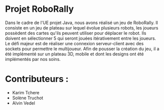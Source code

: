 # Projet RoboRally

Dans le cadre de l'UE projet Java, nous avons réalisé un jeu de RoboRally. Il consiste en un jeu de plateau sur lequel évolue plusieurs robots, les joueurs possèdent des cartes qu'ils peuvent utiliser pour déplacer le robot. Ils doivent en sélectionner 5 qui seront jouées itérativement entre les joueurs.
Le défi majeur est de réaliser une connexion serveur-client avec des sockets pour permettre le multijoueur. Afin de pousser la création du jeu, il a été implémenté sur un plateau 3D, mobile et dont les designs ont été implémentés par nos soins.

# Contributeurs :
- Karim Tchere
- Solène Truchot
- Alvin Vedel
